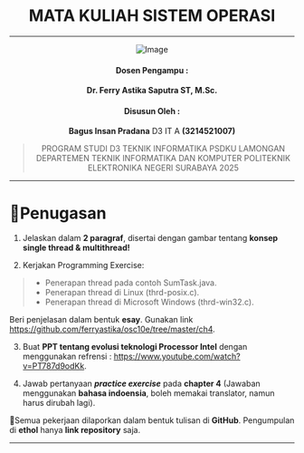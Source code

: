 <div align="center">

# MATA KULIAH SISTEM OPERASI

---

![Image](https://github.com/user-attachments/assets/3ad88b6e-7159-44a2-a004-c909b974a88c)

#### Dosen Pengampu :
**Dr. Ferry Astika Saputra ST, M.Sc.**

#### Disusun Oleh : 
**Bagus Insan Pradana** D3 IT A **(3214521007)**

> PROGRAM STUDI D3 TEKNIK INFORMATIKA PSDKU LAMONGAN
> DEPARTEMEN TEKNIK INFORMATIKA DAN KOMPUTER 
> POLITEKNIK ELEKTRONIKA NEGERI SURABAYA 
> 2025

---

</div>

# 📖Penugasan
1. Jelaskan dalam **2 paragraf**, disertai dengan gambar tentang **konsep single thread & multithread!**

2. Kerjakan Programming Exercise:
>    -	Penerapan thread pada contoh SumTask.java.
>    -	Penerapan thread di Linux (thrd-posix.c).
>    -	Penerapan thread di Microsoft Windows (thrd-win32.c).

Beri penjelasan dalam bentuk **esay**. Gunakan link https://github.com/ferryastika/osc10e/tree/master/ch4.

3. Buat **PPT tentang evolusi teknologi Processor Intel** dengan menggunakan refrensi : https://www.youtube.com/watch?v=PT787d9odKk.

4. Jawab pertanyaan ***practice exercise*** pada **chapter 4** (Jawaban menggunakan **bahasa indoensia**, boleh memakai translator, namun harus dirubah lagi).

📍Semua pekerjaan dilaporkan dalam bentuk tulisan di **GitHub**. Pengumpulan di **ethol** hanya **link repository** saja.

---
